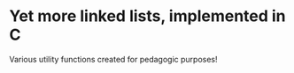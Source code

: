 # Yet more linked lists, implemented in C

Various utility functions created for pedagogic purposes!
